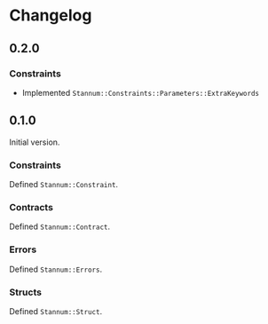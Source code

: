 # Changelog

## 0.2.0

### Constraints

- Implemented `Stannum::Constraints::Parameters::ExtraKeywords`

## 0.1.0

Initial version.

### Constraints

Defined `Stannum::Constraint`.

### Contracts

Defined `Stannum::Contract`.

### Errors

Defined `Stannum::Errors`.

### Structs

Defined `Stannum::Struct`.

